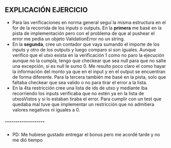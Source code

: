 ## EXPLICACIÓN EJERCICIO
    
- Para las verificaciones en norma general seguí la misma estructura en el for de la recorrida de los inputs o outputs. En la **primera** me basé en la pista de implementación pero con el problema de que al pushear el error me pedia un objeto ValidationError no un string.
- En la **segunda**, cree un contador que vaya sumando el importe de los inputs y otro de los outputs y luego comparo si son iguales. Aunque verifico que el utxo exista en la verificación 1 como no paro la ejecución aunque no la cumpla, tengo que checkear que sea null para que no salte una excepción, si es null le sumo 0. Me resulto poco claro el como hayar la información del monto ya que en el input y en el output se encuentran de forma diferente. Para la tercera también me basé en la pista, solo que faltaba checkear que sea valido o no para tirar el error a la lista. 
- En la 4ta restricción cree una lista de ids de utxo y mediante iba recorriendo los inputs verificaba que no estén ya en la lista de utxosVistos y si lo estaban tiraba el error.
Para cumplir con un test que quedaba mal tuve que implementar un restricción que no admitiera valores negativos ni iguales a 0.
##### -------------------

- PD: Me hubiese gustado entregar el bonus pero me acordé tarde y no me dió tiempo
